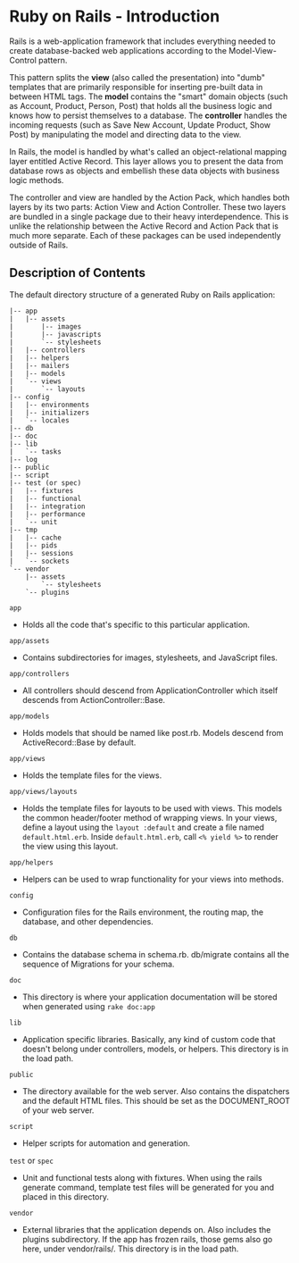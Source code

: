 # Ruby on Rails - Introduction
Rails is a web-application framework that includes everything needed to create
database-backed web applications according to the Model-View-Control pattern.

This pattern splits the **view** (also called the presentation) into "dumb" templates that are primarily responsible for inserting pre-built data in between HTML tags. The **model** contains the "smart" domain objects (such as Account, Product, Person, Post) that holds all the business logic and knows how to persist themselves to a database. The **controller** handles the incoming requests (such as Save New Account, Update Product, Show Post) by manipulating the model and directing data to the view.

In Rails, the model is handled by what's called an object-relational mapping layer entitled Active Record. This layer allows you to present the data from database rows as objects and embellish these data objects with business logic methods. 

The controller and view are handled by the Action Pack, which handles both layers by its two parts: Action View and Action Controller. These two layers are bundled in a single package due to their heavy interdependence. This is unlike the relationship between the Active Record and Action Pack that is much
more separate. Each of these packages can be used independently outside of Rails.

## Description of Contents

The default directory structure of a generated Ruby on Rails application:

    |-- app
    |   |-- assets
    |       |-- images
    |       |-- javascripts
    |       `-- stylesheets
    |   |-- controllers
    |   |-- helpers
    |   |-- mailers
    |   |-- models
    |   `-- views
    |       `-- layouts
    |-- config
    |   |-- environments
    |   |-- initializers
    |   `-- locales
    |-- db
    |-- doc
    |-- lib
    |   `-- tasks
    |-- log
    |-- public
    |-- script
    |-- test (or spec)
    |   |-- fixtures
    |   |-- functional
    |   |-- integration
    |   |-- performance
    |   `-- unit
    |-- tmp
    |   |-- cache
    |   |-- pids
    |   |-- sessions
    |   `-- sockets
    `-- vendor
        |-- assets
            `-- stylesheets
        `-- plugins

`app`
 * Holds all the code that's specific to this particular application.

`app/assets`
*    Contains subdirectories for images, stylesheets, and JavaScript files.

`app/controllers`
 *   All controllers should descend from ApplicationController which itself descends from ActionController::Base.

`app/models`
* Holds models that should be named like post.rb. Models descend from ActiveRecord::Base by default.

`app/views`
*    Holds the template files for the views.

`app/views/layouts`
*    Holds the template files for layouts to be used with views. This models the
    common header/footer method of wrapping views. In your views, define a layout
    using the `layout :default` and create a file named `default.html.erb`.
    Inside `default.html.erb`, call `<% yield %>` to render the view using this
    layout.

`app/helpers`
*    Helpers can be used to wrap functionality for your views into methods.

`config`
*    Configuration files for the Rails environment, the routing map, the database,
    and other dependencies.

`db`
 *   Contains the database schema in schema.rb. db/migrate contains all the
    sequence of Migrations for your schema.

`doc`
*    This directory is where your application documentation will be stored when
    generated using `rake doc:app`

`lib`
*    Application specific libraries. Basically, any kind of custom code that
    doesn't belong under controllers, models, or helpers. This directory is in
    the load path.

`public`
 *   The directory available for the web server. Also contains the dispatchers and the
    default HTML files. This should be set as the DOCUMENT_ROOT of your web
    server.

`script`
 *   Helper scripts for automation and generation.

`test` or `spec`
 *   Unit and functional tests along with fixtures. When using the rails generate
    command, template test files will be generated for you and placed in this
    directory.

`vendor`
*    External libraries that the application depends on. Also includes the plugins
    subdirectory. If the app has frozen rails, those gems also go here, under
    vendor/rails/. This directory is in the load path.



